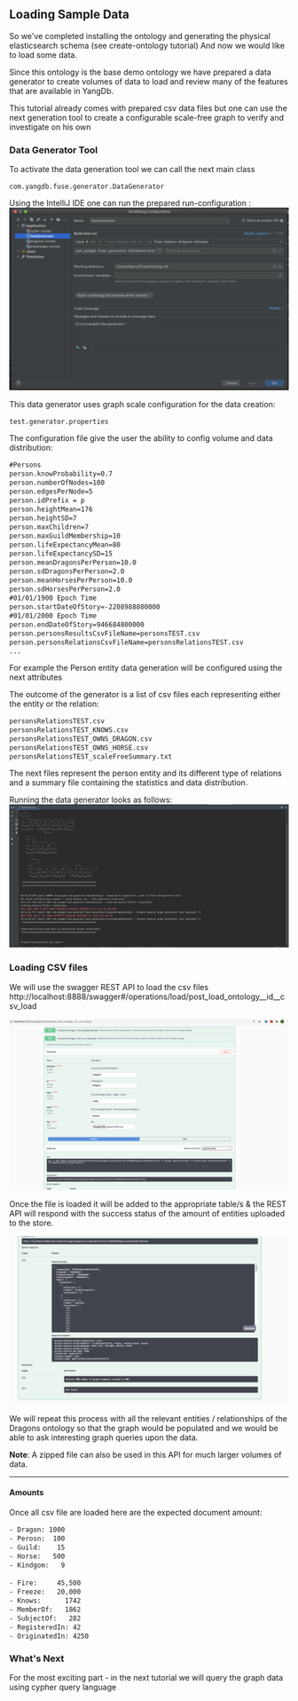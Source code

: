 ## Loading Sample Data
So we've completed installing the ontology and generating the physical elasticsearch schema (see create-ontology tutorial)
And now we would like to load some data.

Since this ontology is the base demo ontology we have prepared a data generator to create volumes of data to load and review many of the
features that are available in YangDb.

This tutorial already comes with prepared csv data files but one can use the next generation tool to create a configurable scale-free graph to verify and investigate
on his own

### Data Generator Tool
To activate the data generation tool we can call the next main class 
    
    com.yangdb.fuse.generator.DataGenerator

Using the IntelliJ IDE one can run the prepared run-configuration :
![data generator](img/data-generator-run-config.png)

This data generator uses graph scale configuration for the data creation:

    test.generator.properties
The configuration file give the user the ability to config volume and data distribution:
    
    
    #Persons
    person.knowProbability=0.7
    person.numberOfNodes=100
    person.edgesPerNode=5
    person.idPrefix = p
    person.heightMean=176
    person.heightSD=7
    person.maxChildren=7
    person.maxGuildMembership=10
    person.lifeExpectancyMean=80
    person.lifeExpectancySD=15
    person.meanDragonsPerPerson=10.0
    person.sdDragonsPerPerson=2.0
    person.meanHorsesPerPerson=10.0
    person.sdHorsesPerPerson=2.0
    #01/01/1900 Epoch Time
    person.startDateOfStory=-2208988800000
    #01/01/2000 Epoch Time
    person.endDateOfStory=946684800000
    person.personsResultsCsvFileName=personsTEST.csv
    person.personsRelationsCsvFileName=personsRelationsTEST.csv
    ...    
For example the Person entity data generation will be configured using the next attributes

The outcome of the generator is a list of csv files each representing either the entity or the relation:

    personsRelationsTEST.csv
    personsRelationsTEST_KNOWS.csv
    personsRelationsTEST_OWNS_DRAGON.csv
    personsRelationsTEST_OWNS_HORSE.csv
    personsRelationsTEST_scaleFreeSummary.txt

The next files represent the person entity and its different type of relations and a summary file containing the statistics and data distribution.

Running the data generator looks as follows:
![data generator console](img/data-generator-console.png)

### Loading CSV files
We will use the swagger REST API to load the csv files http://localhost:8888/swagger#/operations/load/post_load_ontology__id__csv_load 

![yangdb-swagger-csv](img/yangdb-swagger-csv-upload.png)

Once the file is loaded it will be added to the appropriate table/s & the REST API will respond with the 
success status of the amount of entities uploaded to the store.

![yangdb-swagger-csv-result](img/yangdb-swagger-csv-upload-result.png)

We will repeat this process with all the relevant entities / relationships of the Dragons ontology so that the graph would be populated and
we would be able to ask interesting graph queries upon the data.

**Note**: A zipped file can also be used in this API for much larger volumes of data.

---

#### Amounts
Once all csv file are loaded here are the expected document amount:
 
    - Dragon: 1000
    - Perosn:  100
    - Guild:    15
    - Horse:   500
    - Kindgom:   9
    
    - Fire:     45,500
    - Freeze:   20,000
    - Knows:      1742
    - MemberOf:   1862
    - SubjectOf:   282
    - RegisteredIn: 42 
    - OriginatedIn: 4250

### What's Next
For the most exciting part - in the next tutorial we will query the graph data using cypher query language


    